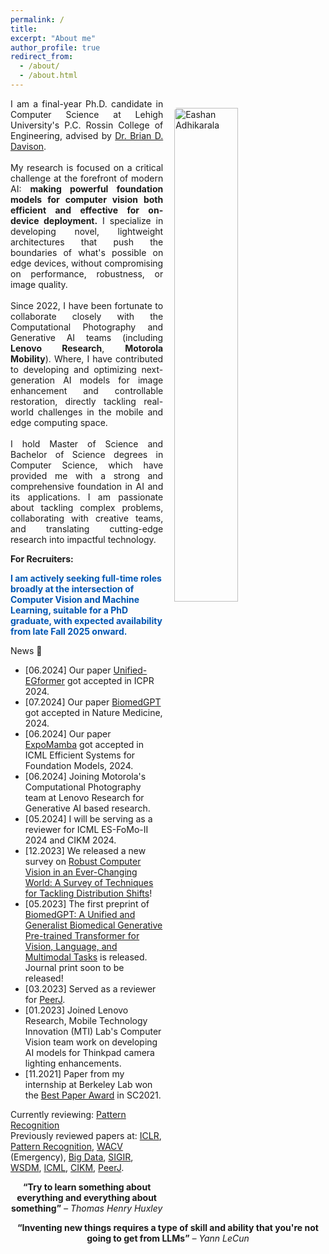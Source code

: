 ```yaml
---
permalink: /
title:
excerpt: "About me"
author_profile: true
redirect_from:
  - /about/
  - /about.html
---
```


<!--
<p style="text-align: justify;">
  Welcome to my home page!!!
  <br>
    <img align="right" src="https://eashanadhikarla.github.io/images/dp.png" alt="Photo" style="width: 45%; height: 50%; border-radius: 40px; padding: 25px 25px 25px 25px"/>
  <br>
  I am a Ph.D. candidate in Computer Science at <a href="https://engineering.lehigh.edu">P.C. Rossin College of Engineering and Applied Science</a>, Lehigh University, where I am advised by <a href="http://www.cse.lehigh.edu/~brian/">Dr. Brian D. Davison</a>. My research interests lie in applied machine learning, computer vision, image processing, and data science. Currently, I am exploring into developing efficient and fast foundation models for computer vision applications on Edge devices. Since 2022, I have been collaborating with Lenovo Research on overall image enhancements and generative AI based restorations on edge devices targeting improvements in model speed, robustness and image quality.
  <br><br>
  I have a strong background in AGI (Artificial General Intelligence), with a Master of Science (M.S.) and Bachelor of Science (B.S.) degrees in Computer Science from Lehigh University and Rajiv Gandhi Proudyogiki Vishwavidyalaya, respectively.
  <br><br>
  I'm always up for a challenge and love working with others to solve problems. If you have an exciting project that you think I'd be a good fit for, please don't hesitate to reach out.
</p>

<strong>For recruiters:</strong>  
<p style="color: blue; font-weight: bold;">I am open to the job market for full-time opportunities post summer/mid-fall 2025 onwards– broadly in Computer Vision and Machine Learning.</p>
-->

<p style="text-align: justify;">
  <img align="right" src="https://eashanadhikarla.github.io/images/dp.png" alt="Eashan Adhikarala" style="width: 45%; height: auto; border-radius: 20px; padding: 15px;"/>
  I am a final-year Ph.D. candidate in Computer Science at Lehigh University's P.C. Rossin College of Engineering, advised by <a href="http://www.cse.lehigh.edu/~brian/">Dr. Brian D. Davison</a>.
  <br><br>
  My research is focused on a critical challenge at the forefront of modern AI: <b>making powerful foundation models for computer vision both efficient and effective for on-device deployment.</b> I specialize in developing novel, lightweight architectures that push the boundaries of what's possible on edge devices, without compromising on performance, robustness, or image quality.
  <br><br>
  Since 2022, I have been fortunate to collaborate closely with the Computational Photography and Generative AI teams (including <b>Lenovo Research</b>, <b>Motorola Mobility</b>). Where, I have contributed to developing and optimizing next-generation AI models for image enhancement and controllable restoration, directly tackling real-world challenges in the mobile and edge computing space.
  <br><br>
  I hold Master of Science and Bachelor of Science degrees in Computer Science, which have provided me with a strong and comprehensive foundation in AI and its applications. I am passionate about tackling complex problems, collaborating with creative teams, and translating cutting-edge research into impactful technology.
</p>

<strong>For Recruiters:</strong>
<p style="color: #0056b3; font-weight: bold;">I am actively seeking full-time roles broadly at the intersection of Computer Vision and Machine Learning, suitable for a PhD graduate, with expected availability from late Fall 2025 onward.</p>

News 📣
* [06.2024] Our paper [Unified-EGformer](https://arxiv.org/pdf/2407.13170) got accepted in ICPR 2024.
* [07.2024] Our paper [BiomedGPT](https://www.nature.com/articles/s41591-024-03185-2) got accepted in Nature Medicine, 2024.
* [06.2024] Our paper [ExpoMamba](https://openreview.net/pdf?id=X9L6PatYhH) got accepted in ICML Efficient Systems for Foundation Models, 2024.
* [06.2024] Joining Motorola's Computational Photography team at Lenovo Research for Generative AI based research.
* [05.2024] I will be serving as a reviewer for ICML ES-FoMo-II 2024 and CIKM 2024.
* [12.2023] We released a new survey on [Robust Computer Vision in an Ever-Changing World: A Survey of Techniques for Tackling Distribution Shifts](https://arxiv.org/pdf/2312.01540.pdf)!
* [05.2023] The first preprint of [BiomedGPT: A Unified and Generalist Biomedical Generative Pre-trained Transformer for Vision, Language, and Multimodal Tasks](https://arxiv.org/abs/2305.17100) is released. Journal print soon to be released!
* [03.2023] Served as a reviewer for [PeerJ](https://peerj.com/).
* [01.2023] Joined Lenovo Research, Mobile Technology Innovation (MTI) Lab's Computer Vision team work on developing AI models for Thinkpad camera lighting enhancements.
* [11.2021] Paper from my internship at Berkeley Lab won the [Best Paper Award](https://scinet.supercomputing.org/community/indis/previous-editions/sc21-indis/indis-2021-best-paper-award/) in SC2021.

Currently reviewing: [Pattern Recognition](https://www.sciencedirect.com/journal/pattern-recognition)<br>
Previously reviewed papers at: [ICLR](https://www.iclr.cc/Conferences/2025), [Pattern Recognition](https://www.sciencedirect.com/journal/pattern-recognition), [WACV](https://wacv2025.thecvf.com) (Emergency), [Big Data](http://bigdataieee.org/), [SIGIR](https://sigir.org/), [WSDM](https://www.wsdm-conference.org/), [ICML](https://icml.cc/), [CIKM](http://www.cikmconference.org/), [PeerJ](https://peerj.com/).

<!-- Previously reviewed papers at: [ICLR](https://www.iclr.cc/Conferences/2025) 2025, [Pattern Recognition](https://www.sciencedirect.com/journal/pattern-recognition) 2024,  [WACV](https://wacv2025.thecvf.com) (Emergency) 2025, [Big Data](http://bigdataieee.org/), [SIGIR](https://sigir.org/), [WSDM](https://www.wsdm-conference.org/), [ICML](https://icml.cc/), [CIKM](http://www.cikmconference.org/), [PeerJ](https://peerj.com/). -->

<p style="text-align: center;">
  <b>“Try to learn something about everything and everything about something”</b>
  <i> – Thomas Henry Huxley</i>
</p>

<p style="text-align: center;">
  <b>“Inventing new things requires a type of skill and ability that you're not going to get from LLMs”</b>
  <i> – Yann LeCun</i>
</p>

